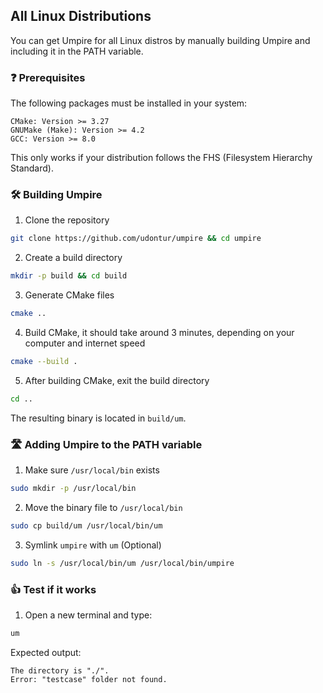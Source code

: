## All Linux Distributions
You can get Umpire for all Linux distros by manually building Umpire and including it in the PATH variable.

### ❓️ Prerequisites
The following packages must be installed in your system:
```
CMake: Version >= 3.27
GNUMake (Make): Version >= 4.2
GCC: Version >= 8.0 
```
This only works if your distribution follows the FHS (Filesystem Hierarchy Standard).

### 🛠️ Building Umpire
1. Clone the repository
```sh
git clone https://github.com/udontur/umpire && cd umpire
```
2. Create a build directory
```sh
mkdir -p build && cd build
```
3. Generate CMake files
```sh
cmake ..
```
4. Build CMake, it should take around 3 minutes, depending on your computer and internet speed 
```sh
cmake --build .
```
5. After building CMake, exit the build directory
```sh
cd ..
```
The resulting binary is located in `build/um`.

### 🛣️ Adding Umpire to the PATH variable
1. Make sure `/usr/local/bin` exists
```sh
sudo mkdir -p /usr/local/bin
```
2. Move the binary file to `/usr/local/bin`
```sh
sudo cp build/um /usr/local/bin/um
```
3. Symlink `umpire` with `um` (Optional)
```sh
sudo ln -s /usr/local/bin/um /usr/local/bin/umpire
```

### 👍️ Test if it works
1. Open a new terminal and type:
```sh
um
```
Expected output:
```
The directory is "./".
Error: "testcase" folder not found.
```
